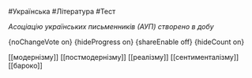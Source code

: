 #Українська #Література #Тест

*Асоціацію українських письменників (АУП) створено в добу*

{noChangeVote on}
{hideProgress on}
{shareEnable off}
{hideCount on}

[[модернізму]]
[[постмодернізму]]
[[реалізму]]
[[сентименталізму]]
[[бароко]]

